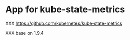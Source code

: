 # App for kube-state-metrics

XXX https://github.com/kubernetes/kube-state-metrics

XXX base on 1.9.4
